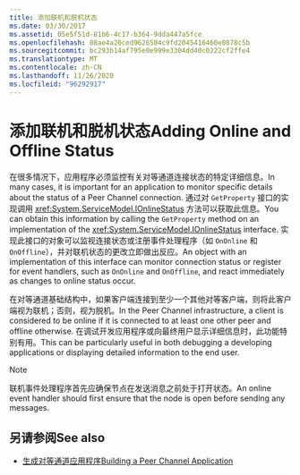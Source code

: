 ```yaml
---
title: 添加联机和脱机状态
ms.date: 03/30/2017
ms.assetid: 05e5f51d-81b6-4c17-b364-9dda447a5fce
ms.openlocfilehash: 08ae4a20ced9626504c9fd2045416460e0878c5b
ms.sourcegitcommit: bc293b14af795e0e999e3304dd40c0222cf2ffe4
ms.translationtype: MT
ms.contentlocale: zh-CN
ms.lasthandoff: 11/26/2020
ms.locfileid: "96292917"
---
```

# <a name="adding-online-and-offline-status"></a><span data-ttu-id="cc7c8-102">添加联机和脱机状态</span><span class="sxs-lookup"><span data-stu-id="cc7c8-102">Adding Online and Offline Status</span></span>

<span data-ttu-id="cc7c8-103">在很多情况下，应用程序必须监控有关对等通道连接状态的特定详细信息。</span><span class="sxs-lookup"><span data-stu-id="cc7c8-103">In many cases, it is important for an application to monitor specific details about the status of a Peer Channel connection.</span></span> <span data-ttu-id="cc7c8-104">通过对 `GetProperty` 接口的实现调用 <xref:System.ServiceModel.IOnlineStatus> 方法可以获取此信息。</span><span class="sxs-lookup"><span data-stu-id="cc7c8-104">You can obtain this information by calling the `GetProperty` method on an implementation of the <xref:System.ServiceModel.IOnlineStatus> interface.</span></span> <span data-ttu-id="cc7c8-105">实现此接口的对象可以监视连接状态或注册事件处理程序（如 `OnOnline` 和 `OnOffline`），并对联机状态的更改立即做出反应。</span><span class="sxs-lookup"><span data-stu-id="cc7c8-105">An object with an implementation of this interface can monitor connection status or register for event handlers, such as `OnOnline` and `OnOffline`, and react immediately as changes to online status occur.</span></span>  
  
 <span data-ttu-id="cc7c8-106">在对等通道基础结构中，如果客户端连接到至少一个其他对等客户端，则将此客户端视为联机；否则，视为脱机。</span><span class="sxs-lookup"><span data-stu-id="cc7c8-106">In the Peer Channel infrastructure, a client is considered to be online if it is connected to at least one other peer and offline otherwise.</span></span> <span data-ttu-id="cc7c8-107">在调试开发应用程序或向最终用户显示详细信息时，此功能特别有用。</span><span class="sxs-lookup"><span data-stu-id="cc7c8-107">This can be particularly useful in both debugging a developing applications or displaying detailed information to the end user.</span></span>  
  
> [!NOTE]
> <span data-ttu-id="cc7c8-108">联机事件处理程序首先应确保节点在发送消息之前处于打开状态。</span><span class="sxs-lookup"><span data-stu-id="cc7c8-108">An online event handler should first ensure that the node is open before sending any messages.</span></span>  
  
## <a name="see-also"></a><span data-ttu-id="cc7c8-109">另请参阅</span><span class="sxs-lookup"><span data-stu-id="cc7c8-109">See also</span></span>

- [<span data-ttu-id="cc7c8-110">生成对等通道应用程序</span><span class="sxs-lookup"><span data-stu-id="cc7c8-110">Building a Peer Channel Application</span></span>](building-a-peer-channel-application.md)
